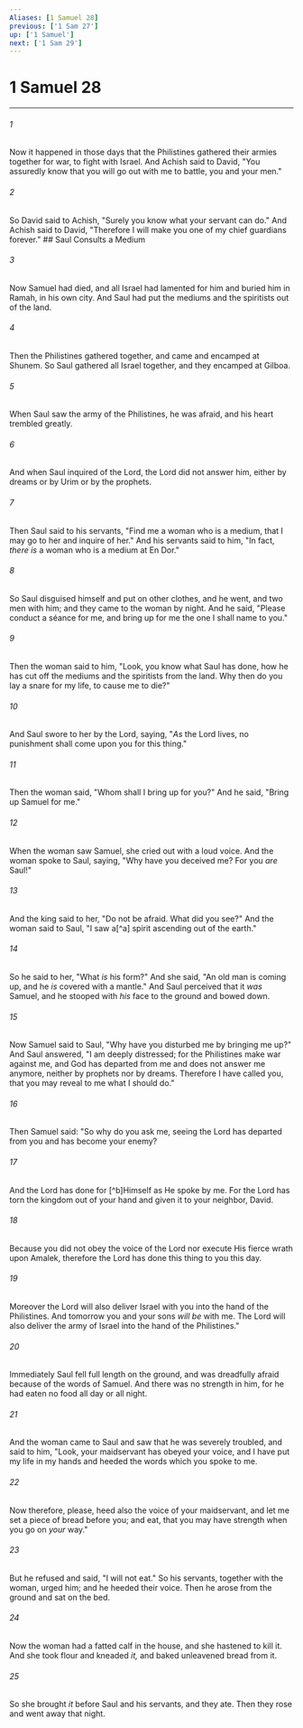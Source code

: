 ```yaml
---
Aliases: [1 Samuel 28]
previous: ['1 Sam 27']
up: ['1 Samuel']
next: ['1 Sam 29']
---
```

# 1 Samuel 28

***


###### 1 
Now it happened in those days that the Philistines gathered their armies together for war, to fight with Israel. And Achish said to David, "You assuredly know that you will go out with me to battle, you and your men." 

###### 2 
So David said to Achish, "Surely you know what your servant can do." And Achish said to David, "Therefore I will make you one of my chief guardians forever." ## Saul Consults a Medium 

###### 3 
Now Samuel had died, and all Israel had lamented for him and buried him in Ramah, in his own city. And Saul had put the mediums and the spiritists out of the land. 

###### 4 
Then the Philistines gathered together, and came and encamped at Shunem. So Saul gathered all Israel together, and they encamped at Gilboa. 

###### 5 
When Saul saw the army of the Philistines, he was afraid, and his heart trembled greatly. 

###### 6 
And when Saul inquired of the Lord, the Lord did not answer him, either by dreams or by Urim or by the prophets. 

###### 7 
Then Saul said to his servants, "Find me a woman who is a medium, that I may go to her and inquire of her." And his servants said to him, "In fact, _there is_ a woman who is a medium at En Dor." 

###### 8 
So Saul disguised himself and put on other clothes, and he went, and two men with him; and they came to the woman by night. And he said, "Please conduct a séance for me, and bring up for me the one I shall name to you." 

###### 9 
Then the woman said to him, "Look, you know what Saul has done, how he has cut off the mediums and the spiritists from the land. Why then do you lay a snare for my life, to cause me to die?" 

###### 10 
And Saul swore to her by the Lord, saying, "_As_ the Lord lives, no punishment shall come upon you for this thing." 

###### 11 
Then the woman said, "Whom shall I bring up for you?" And he said, "Bring up Samuel for me." 

###### 12 
When the woman saw Samuel, she cried out with a loud voice. And the woman spoke to Saul, saying, "Why have you deceived me? For you _are_ Saul!" 

###### 13 
And the king said to her, "Do not be afraid. What did you see?" And the woman said to Saul, "I saw a[^a] spirit ascending out of the earth." 

###### 14 
So he said to her, "What _is_ his form?" And she said, "An old man is coming up, and he _is_ covered with a mantle." And Saul perceived that it _was_ Samuel, and he stooped with _his_ face to the ground and bowed down. 

###### 15 
Now Samuel said to Saul, "Why have you disturbed me by bringing me up?" And Saul answered, "I am deeply distressed; for the Philistines make war against me, and God has departed from me and does not answer me anymore, neither by prophets nor by dreams. Therefore I have called you, that you may reveal to me what I should do." 

###### 16 
Then Samuel said: "So why do you ask me, seeing the Lord has departed from you and has become your enemy? 

###### 17 
And the Lord has done for [^b]Himself as He spoke by me. For the Lord has torn the kingdom out of your hand and given it to your neighbor, David. 

###### 18 
Because you did not obey the voice of the Lord nor execute His fierce wrath upon Amalek, therefore the Lord has done this thing to you this day. 

###### 19 
Moreover the Lord will also deliver Israel with you into the hand of the Philistines. And tomorrow you and your sons _will be_ with me. The Lord will also deliver the army of Israel into the hand of the Philistines." 

###### 20 
Immediately Saul fell full length on the ground, and was dreadfully afraid because of the words of Samuel. And there was no strength in him, for he had eaten no food all day or all night. 

###### 21 
And the woman came to Saul and saw that he was severely troubled, and said to him, "Look, your maidservant has obeyed your voice, and I have put my life in my hands and heeded the words which you spoke to me. 

###### 22 
Now therefore, please, heed also the voice of your maidservant, and let me set a piece of bread before you; and eat, that you may have strength when you go on _your_ way." 

###### 23 
But he refused and said, "I will not eat." So his servants, together with the woman, urged him; and he heeded their voice. Then he arose from the ground and sat on the bed. 

###### 24 
Now the woman had a fatted calf in the house, and she hastened to kill it. And she took flour and kneaded _it,_ and baked unleavened bread from it. 

###### 25 
So she brought _it_ before Saul and his servants, and they ate. Then they rose and went away that night.
